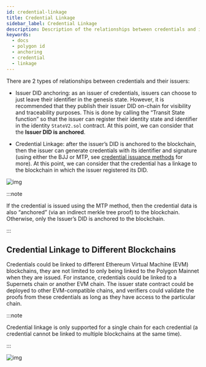 ```yaml
---
id: credential-linkage
title: Credential Linkage
sidebar_label: Credential Linkage
description: Description of the relationships between credentials and issuers.
keywords: 
  - docs
  - polygon id
  - anchoring
  - credential
  - linkage
---
```


There are 2 types of relationships between credentials and their issuers:

- Issuer DID anchoring: as an issuer of credentials, issuers can choose to just leave their identifier in the genesis state. However, it is recommended that they publish their issuer DID on-chain for visibility and traceability purposes. This is done by calling the “Transit State function” so that the issuer can register their identity state and identifier in the identity `StateV2.sol` contract. At this point, we can consider that the **Issuer DID is anchored**.

- Credential Linkage: after the issuer’s DID is anchored to the blockchain, then the issuer can generate credentials with its identifier and signature (using either the BJJ or MTP, see [credential issuance methods](../issuer/cred-issue-methods.md) for more). At this point, we can consider that the credential has a linkage to the blockchain in which the issuer registered its DID.

![img](/img/anchoring-linkage.png)

:::note
    
If the credential is issued using the MTP method, then the credential data is also “anchored” (via an indirect merkle tree proof) to the blockchain. Otherwise, only the Issuer’s DID is anchored to the blockchain.

:::

## Credential Linkage to Different Blockchains

Credentials could be linked to different Ethereum Virtual Machine (EVM) blockchains, they are not limited to only being linked to the Polygon Mainnet when they are issued. For instance, credentials could be linked to a Supernets chain or another EVM chain. The issuer state contract could be deployed to other EVM-compatible chains, and verifiers could validate the proofs from these credentials as long as they have access to the particular chain. 

:::note

Credential linkage is only supported for a single chain for each credential (a credential cannot be linked to multiple blockchains at the same time).

:::

![img](/img/linkage-multiple.png)
